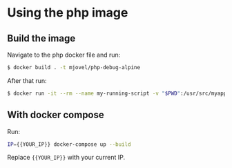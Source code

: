 # Using the php image #
## Build the image ##
Navigate to the php docker file and run:
```bash
$ docker build . -t mjovel/php-debug-alpine
```

After that run:

```bash
$ docker run -it --rm --name my-running-script -v "$PWD":/usr/src/myapp -w /usr/src/myapp -e XDEBUG_CONFIG=remote_host=10.0.20.73 mjovel/php-debug-alpine php helloWorld.php
```

## With docker compose ##
Run:
```bash
IP={{YOUR_IP}} docker-compose up --build
```
Replace `{{YOUR_IP}}` with your current IP.

